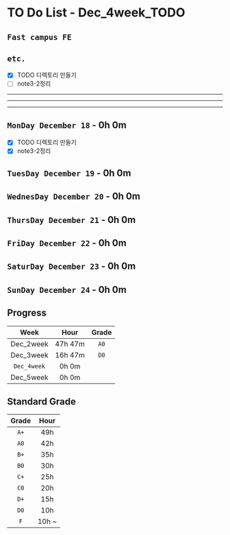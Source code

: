 # TO Do List - Dec_4week_TODO

## `Fast campus FE` 

## `etc.`
- [x] TODO 디렉토리 만들기
- [ ] note3-2정리

---
---
---

## `MonDay December 18` - 0h 0m
- [x] TODO 디렉토리 만들기
- [x] note3-2정리

## `TuesDay December 19` - 0h 0m


## `WednesDay December 20` - 0h 0m


## `ThursDay December 21` - 0h 0m


## `FriDay December 22` - 0h 0m


## `SaturDay December 23` - 0h 0m


## `SunDay December 24` - 0h 0m


## Progress
| Week | Hour | Grade |
|:---:|:---:|:---:|
|Dec_2week|47h 47m|`A0`|
|Dec_3week|16h 47m|`D0`|
|`Dec_4week`|0h 0m||
|Dec_5week|0h 0m||


## Standard Grade

| Grade | Hour |
|:---:|:---:|
|`A+`|49h|
|`A0`|42h|
|`B+`|35h|
|`B0`|30h|
|`C+`|25h|
|`C0`|20h|
|`D+`|15h|
|`D0`|10h|
|`F`|10h ~|



